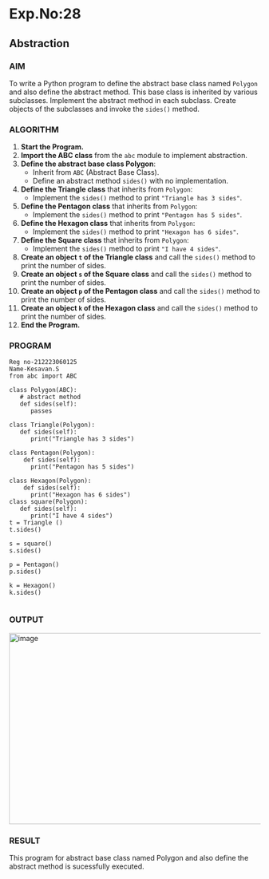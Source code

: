 # Exp.No:28  
## Abstraction

### AIM  
To write a Python program to define the abstract base class named `Polygon` and also define the abstract method. This base class is inherited by various subclasses. Implement the abstract method in each subclass. Create objects of the subclasses and invoke the `sides()` method.


### ALGORITHM

1. **Start the Program.**
2. **Import the ABC class** from the `abc` module to implement abstraction.
3. **Define the abstract base class Polygon**:
   - Inherit from `ABC` (Abstract Base Class).
   - Define an abstract method `sides()` with no implementation.
4. **Define the Triangle class** that inherits from `Polygon`:
   - Implement the `sides()` method to print `"Triangle has 3 sides"`.
5. **Define the Pentagon class** that inherits from `Polygon`:
   - Implement the `sides()` method to print `"Pentagon has 5 sides"`.
6. **Define the Hexagon class** that inherits from `Polygon`:
   - Implement the `sides()` method to print `"Hexagon has 6 sides"`.
7. **Define the Square class** that inherits from `Polygon`:
   - Implement the `sides()` method to print `"I have 4 sides"`.
8. **Create an object `t` of the Triangle class** and call the `sides()` method to print the number of sides.
9. **Create an object `s` of the Square class** and call the `sides()` method to print the number of sides.
10. **Create an object `p` of the Pentagon class** and call the `sides()` method to print the number of sides.
11. **Create an object `k` of the Hexagon class** and call the `sides()` method to print the number of sides.
12. **End the Program.**


### PROGRAM

```
Reg no-212223060125
Name-Kesavan.S
from abc import ABC  
  
class Polygon(ABC):   
   # abstract method   
   def sides(self):   
      passes
  
class Triangle(Polygon):   
   def sides(self):
      print("Triangle has 3 sides")   
  
class Pentagon(Polygon):
    def sides(self):
      print("Pentagon has 5 sides")   

class Hexagon(Polygon):   
    def sides(self):
      print("Hexagon has 6 sides") 
class square(Polygon):   
   def sides(self):   
      print("I have 4 sides")     
t = Triangle ()  
t.sides()  
  
s = square()
s.sides() 
  
p = Pentagon()  
p.sides()
  
k = Hexagon() 
k.sides()


```

### OUTPUT
<img width="1253" height="383" alt="image" src="https://github.com/user-attachments/assets/03b53881-5b13-43df-bd48-1c8fb27ffec8" />

### RESULT
This program for abstract base class named Polygon and also define the abstract method is sucessfully executed.
